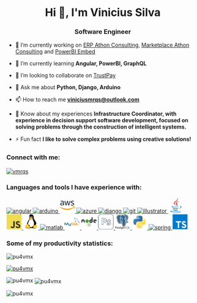 <h1 align="center">Hi 👋, I'm Vinicius Silva</h1>
<h3 align="center">Software Engineer</h3>


- 🔭 I’m currently working on [ERP Athon Consulting](https://erp.athonconsulting.com), [Marketplace Athon Consulting](https://marketplace.athonconsulting.com) and [PowerBI Embed](https://app.powerbiembed.com.br) 

- 🌱 I’m currently learning **Angular, PowerBI, GraphQL**

- 👯 I’m looking to collaborate on [TrustPay](https://github.com/PU4VMX/backend)

- 💬 Ask me about **Python, Django, Arduino**

- 📫 How to reach me **viniciusmrqs@outlook.com**

- 📄 Know about my experiences **Infrastructure Coordinator, with experience in decision support software development, focused on solving problems through the construction of intelligent systems.**

- ⚡ Fun fact **I like to solve complex problems using creative solutions!**


<h3 align="left">Connect with me:</h3>
<p align="left">
<a href="https://linkedin.com/in/vmrqs" target="blank"><img align="center" src="https://raw.githubusercontent.com/rahuldkjain/github-profile-readme-generator/master/src/images/icons/Social/linked-in-alt.svg" alt="vmrqs" height="30" width="40" /></a>
</p>


<h3 align="left">Languages ​​and tools I have experience with:</h3>
<p align="left"> <a href="https://angular.io" target="_blank" rel="noreferrer"> <img src="https://angular.io/assets/images/logos/angular/angular.svg" alt="angular" width="40" height="40"/> </a> <a href="https://www.arduino.cc/" target="_blank" rel="noreferrer"> <img src="https://cdn.worldvectorlogo.com/logos/arduino-1.svg" alt="arduino" width="40" height="40"/> </a> <a href="https://aws.amazon.com" target="_blank" rel="noreferrer"> <img src="https://raw.githubusercontent.com/devicons/devicon/master/icons/amazonwebservices/amazonwebservices-original-wordmark.svg" alt="aws" width="40" height="40"/> </a> <a href="https://azure.microsoft.com/en-in/" target="_blank" rel="noreferrer"> <img src="https://www.vectorlogo.zone/logos/microsoft_azure/microsoft_azure-icon.svg" alt="azure" width="40" height="40"/> </a> <a href="https://www.djangoproject.com/" target="_blank" rel="noreferrer"> <img src="https://cdn.worldvectorlogo.com/logos/django.svg" alt="django" width="40" height="40"/> </a> <a href="https://git-scm.com/" target="_blank" rel="noreferrer"> <img src="https://www.vectorlogo.zone/logos/git-scm/git-scm-icon.svg" alt="git" width="40" height="40"/> </a> <a href="https://www.adobe.com/in/products/illustrator.html" target="_blank" rel="noreferrer"> <img src="https://www.vectorlogo.zone/logos/adobe_illustrator/adobe_illustrator-icon.svg" alt="illustrator" width="40" height="40"/> </a> <a href="https://www.java.com" target="_blank" rel="noreferrer"> <img src="https://raw.githubusercontent.com/devicons/devicon/master/icons/java/java-original.svg" alt="java" width="40" height="40"/> </a> <a href="https://developer.mozilla.org/en-US/docs/Web/JavaScript" target="_blank" rel="noreferrer"> <img src="https://raw.githubusercontent.com/devicons/devicon/master/icons/javascript/javascript-original.svg" alt="javascript" width="40" height="40"/> </a> <a href="https://www.linux.org/" target="_blank" rel="noreferrer"> <img src="https://raw.githubusercontent.com/devicons/devicon/master/icons/linux/linux-original.svg" alt="linux" width="40" height="40"/> </a> <a href="https://www.mathworks.com/" target="_blank" rel="noreferrer"> <img src="https://upload.wikimedia.org/wikipedia/commons/2/21/Matlab_Logo.png" alt="matlab" width="40" height="40"/> </a> <a href="https://www.mysql.com/" target="_blank" rel="noreferrer"> <img src="https://raw.githubusercontent.com/devicons/devicon/master/icons/mysql/mysql-original-wordmark.svg" alt="mysql" width="40" height="40"/> </a> <a href="https://nodejs.org" target="_blank" rel="noreferrer"> <img src="https://raw.githubusercontent.com/devicons/devicon/master/icons/nodejs/nodejs-original-wordmark.svg" alt="nodejs" width="40" height="40"/> </a> <a href="https://www.photoshop.com/en" target="_blank" rel="noreferrer"> <img src="https://raw.githubusercontent.com/devicons/devicon/master/icons/photoshop/photoshop-line.svg" alt="photoshop" width="40" height="40"/> </a> <a href="https://www.postgresql.org" target="_blank" rel="noreferrer"> <img src="https://raw.githubusercontent.com/devicons/devicon/master/icons/postgresql/postgresql-original-wordmark.svg" alt="postgresql" width="40" height="40"/> </a> <a href="https://www.python.org" target="_blank" rel="noreferrer"> <img src="https://raw.githubusercontent.com/devicons/devicon/master/icons/python/python-original.svg" alt="python" width="40" height="40"/> </a> <a href="https://spring.io/" target="_blank" rel="noreferrer"> <img src="https://www.vectorlogo.zone/logos/springio/springio-icon.svg" alt="spring" width="40" height="40"/> </a> <a href="https://www.typescriptlang.org/" target="_blank" rel="noreferrer"> <img src="https://raw.githubusercontent.com/devicons/devicon/master/icons/typescript/typescript-original.svg" alt="typescript" width="40" height="40"/> </a> </p>


<h3 align="left">Some of my productivity statistics:</h3>

<p align="left"> <img src="https://komarev.com/ghpvc/?username=pu4vmx&label=Profile%20views&color=0e75b6&style=flat" alt="pu4vmx" /> </p>
<p align="left"> <a href="https://github.com/ryo-ma/github-profile-trophy"><img src="https://github-profile-trophy.vercel.app/?username=pu4vmx" alt="pu4vmx" /></a> </p>
<p><img align="left" src="https://github-readme-stats.vercel.app/api/top-langs?username=pu4vmx&show_icons=true&locale=en&layout=compact" alt="pu4vmx" /></p>
<p>&nbsp;<img align="center" src="https://github-readme-stats.vercel.app/api?username=pu4vmx&show_icons=true&locale=en" alt="pu4vmx" /></p>

<p><img align="center" src="https://github-readme-streak-stats.herokuapp.com/?user=pu4vmx&" alt="pu4vmx" /></p>

